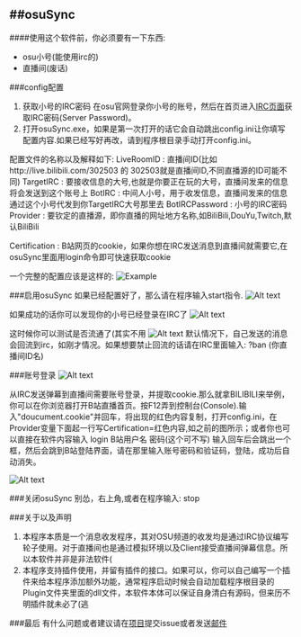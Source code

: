 ##osuSync 
----------------------------------
####使用这个软件前，你必须要有一下东西:<br>
*  osu小号(能使用irc的) <br>
*  直播间(废话) <br>


###config配置
1.	获取小号的IRC密码 
在osu官网登录你小号的账号，然后在首页进入[IRC页面](https://osu.ppy.sh/p/irc)获取IRC密码(Server Password)。
2. 打开osuSync.exe，如果是第一次打开的话它会自动跳出config.ini让你填写配置内容.如果已经写好再改，请到程序根目录手动打开config.ini。

配置文件的名称以及解释如下:
LiveRoomID : 直播间ID(比如http://live.bilibili.com/302503 的 302503就是直播间ID,不同直播源的ID可能不同)
TargetIRC : 要接收信息的大号,也就是你要正在玩的大号，直播间发来的信息将会发送到这个账号上
BotIRC : 中间人小号，用于收发信息，直播间发来的信息通过这个小号代发到你TargetIRC大号那里去
BotIRCPassword : 小号的IRC密码
Provider :  要钦定的直播源，即你直播的网址地方名称,如BiliBili,DouYu,Twitch,默认BiliBili

Certification : B站网页的cookie，如果你想在IRC发送消息到直播间就需要它,在osuSync里面用login命令即可快速获取cookie

一个完整的配置应该是这样的:
![Example](http://git.oschina.net/remilia/osuSync/raw/dpdev/help_readme/images/a.png)

###启用osuSync
如果已经配置好了，那么请在程序输入start指令.
![Alt text](http://git.oschina.net/remilia/osuSync/raw/dpdev/help_readme/images/b.png)

如果成功的话你可以发现你的小号已经登录在IRC了
![Alt text](http://git.oschina.net/remilia/osuSync/raw/dpdev/help_readme/images/c.png)

这时候你可以测试是否流通了(其实不用
![Alt text](http://git.oschina.net/remilia/osuSync/raw/dpdev/help_readme/images/d.png)
默认情况下，自己发送的消息会回流到irc，如刚才情况。如果想要禁止回流的话请在IRC里面输入:
?ban (你直播间ID名)

###账号登录
![Alt text](http://git.oschina.net/remilia/osuSync/raw/dpdev/help_readme/images/e.png)

从IRC发送弹幕到直播间需要账号登录，并提取cookie.那么就拿BILIBILI来举例，你可以在你浏览器打开B站直播首页。按F12弄到控制台(Console).输入"doucument.cookie"并回车，将出现的红色内容复制，打开config.ini，在Provider变量下面起一行写Certification=红色内容,如之前的图所示；或者你也可以直接在软件内容输入
login B站用户名 密码(这个可不写)
输入回车后会跳出一个框，然后会跳到B站登陆界面，请在那里输入账号密码和验证码，登陆，成功后自动消失。

![Alt text](http://git.oschina.net/remilia/osuSync/raw/dpdev/help_readme/images/f.png)


###关闭osuSync
别怂，右上角,或者在程序输入:
stop

###关于以及声明
1.	本程序本质是一个消息收发程序，其对OSU频道的收发均是通过IRC协议编写轮子使用。对于直播间也是通过模拟环境以及Client接受直播间弹幕信息。所以本软件并非是非法软件( <br> 
2.	本程序支持插件使用，并留有插件的接口。如果可以，你可以自己编写一个插件来给本程序添加额外功能，通常程序启动时候会自动加载程序根目录的Plugin文件夹里面的dll文件，本软件本体可以保证自身清白有源码，但来历不明插件就未必了(逃



###最后
有什么问题或者建议请在[项目](http://git.oschina.net/remilia/osuSync)提交issue或者发送[邮件](mailto:mikirasora0409@126.com)